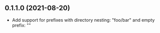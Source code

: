 ## 0.1.1.0 (2021-08-20)

  * Add support for prefixes with directory nesting: "foo/bar" and empty prefix: ""
